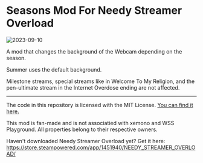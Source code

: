 # Seasons Mod For Needy Streamer Overload
![2023-09-10](https://github.com/amazeedaizee/NeedyGirlSeasons/assets/131136866/c248cf10-fd85-4e36-a4f1-0efbb373536e)

A mod that changes the background of the Webcam depending on the season.

Summer uses the default background.

Milestone streams, special streams like in Welcome To My Religion, and the pen-ultimate stream in the Internet Overdose ending are not affected.

-----
The code in this repository is licensed with the MIT License. [You can find it here.](https://github.com/amazeedaizee/NeedyGirlSeasons/blob/main/LICENSE.md)

This mod is fan-made and is not associatied with xemono and WSS Playground. All properties belong to their respective owners.

Haven't downloaded Needy Streamer Overload yet? Get it here: https://store.steampowered.com/app/1451940/NEEDY_STREAMER_OVERLOAD/
